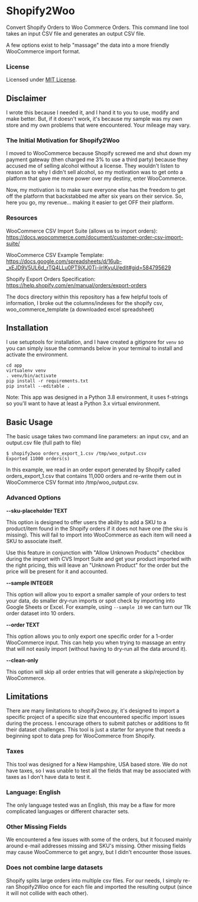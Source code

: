 # Shopify2Woo
Convert Shopify Orders to Woo Commerce Orders. This command line tool takes
an input CSV file and generates an output CSV file.

A few options exist to help "massage" the data into a more friendly
WooCommerce import format.

### License
Licensed under [MIT License](https://github.com/trollspank/shopify2woo/blob/main/LICENSE).

## Disclaimer
I wrote this because I needed it, and I hand it to you to use, modify and make 
better. But, if it doesn't work, it's because my sample was my own store and my own
problems that were encountered. Your mileage may vary.

### The Initial Motivation for Shopify2Woo
I moved to WooCommerce because Shopify screwed me and shut down my payment
gateway (then charged me 3% to use a third party) because they accused me of 
selling alcohol without a license. They wouldn't listen to reason as to why 
I didn't sell alcohol, so my motivation was to get onto a platform that gave me
more power over my destiny, enter WooCommerce.

Now, my motivation is to make sure everyone else has the freedom to get off
the platform that backstabbed me after six years on their service. So, here
you go, my revenue... making it easier to get OFF their platform.

### Resources

WooCommerce CSV Import Suite (allows us to import orders):
https://docs.woocommerce.com/document/customer-order-csv-import-suite/

WooCommerce CSV Example Template:
https://docs.google.com/spreadsheets/d/16ub-_xEJD9V5UL6d_rTQ4LLu0PT9jXJ0Ti-iirlKyuU/edit#gid=584795629

Shopify Export Orders Specification:
https://help.shopify.com/en/manual/orders/export-orders

The docs directory within this repository has a few helpful tools of
information, I broke out the columns/indexes for the shopify csv, 
woo_commerce_template (a downloaded excel spreadsheet)

## Installation
I use setuptools for installation, and I have created a gitignore
for `venv` so you can simply issue the commands below in your terminal
to install and activate the environment.
```
cd app
virtualenv venv
. venv/bin/activate
pip install -r requirements.txt
pip install --editable .
```
Note: This app was designed in a Python 3.8 environment, it uses
f-strings so you'll want to have at least a Python 3.x virtual environment.


## Basic Usage
The basic usage takes two command line parameters: an input csv, and an output.csv file (full path to file)

```
$ shopify2woo orders_export_1.csv /tmp/woo_output.csv
Exported 11000 orders(s)
```
In this example, we read in an order export generated by Shopify
called orders_export_1.csv that contains 11,000 orders and re-write them out in WooCommerce 
CSV format into /tmp/woo_output.csv.

### Advanced Options

**--sku-placeholder TEXT**

This option is designed to offer users the ability to add a SKU to
a product/item found in the Shopify orders if it does not have one
(the sku is missing). This will fail to import into WooCommerce as 
each item will need a SKU to associate itself.

Use this feature in conjunction with "Allow Unknown Products" checkbox
during the import with CVS Import Suite and get your product imported 
with the right pricing, this will leave an "Unknown Product" for the order
but the price will be present for it and accounted.

**--sample INTEGER**

This option will allow you to export a smaller sample of your orders
to test your data, do smaller dry-run imports or spot check by importing
into Google Sheets or Excel. For example, using `--sample 10` we can turn
our 11k order dataset into 10 orders.

**--order TEXT**

This option allows you to only export one specific order for a 1-order 
WooCommerce input. This can help you when trying to massage an entry that 
will not easily import (without having to dry-run all the data around it).

**--clean-only**

This option will skip all order entries that will generate a skip/rejection
by WooCommerce.


## Limitations

There are many limitations to shopify2woo.py, it's designed to import a specific
project of a specific size that encountered specific import issues during
the process. I encourage others to submit patches or additions to fit their
dataset challenges. This tool is just a starter for anyone that needs a beginning
spot to data prep for WooCommerce from Shopify.

### Taxes

This tool was designed for a New Hampshire, USA based store. We do not have
taxes, so I was unable to test all the fields that may be associated with taxes
as I don't have data to test it.

### Language: English

The only language tested was an English, this may be a flaw for more complicated
languages or different character sets.

### Other Missing Fields

We encountered a few issues with some of the orders, but it focused mainly around
e-mail addresses missing and SKU's missing. Other missing fields may cause WooCommerce
to get angry, but I didn't encounter those issues.

### Does not combine large datasets

Shopify splits large orders into multiple csv files. For our needs, I simply
re-ran Shopify2Woo once for each file and imported the resulting output (since 
it will not collide with each other).